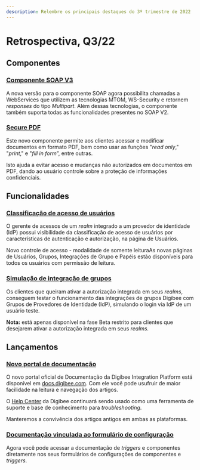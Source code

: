 ```yaml
---
description: Relembre os principais destaques do 3º trimestre de 2022
---
```


# Retrospectiva, Q3/22

## **Componentes** <a href="#h_8a999285f3" id="h_8a999285f3"></a>

### [Componente SOAP V3](../../components/web-protocols/soap-v3-beta.md) <a href="#h_2d4bcbd382" id="h_2d4bcbd382"></a>

A nova versão para o componente SOAP agora possibilita chamadas a WebServices que utilizem as tecnologias MTOM, WS-Security e retornem _responses_ do tipo _Multipart_. Além dessas tecnologias, o componente também suporta todas as funcionalidades presentes no SOAP V2.

### [Secure PDF](../../components/tools/secure-pdf.md) <a href="#h_f3c43ffb7b" id="h_f3c43ffb7b"></a>

Este novo componente permite aos clientes acessar e modificar documentos em formato PDF, bem como usar as funções "_read only_," "_print_," e "_fill in form_”, entre outras.

Isto ajuda a evitar acesso e mudanças não autorizados em documentos em PDF, dando ao usuário controle sobre a proteção de informações confidenciais.

## **Funcionalidades** <a href="#h_f8b2ceab04" id="h_f8b2ceab04"></a>

### [Classificação de acesso de usuários](broken-reference) <a href="#h_0721c13838" id="h_0721c13838"></a>

O gerente de acessos de um _realm_ integrado a um provedor de identidade (IdP) possui visibilidade da classificação de acesso de usuários por características de autenticação e autorização, na página de Usuários.

Novo controle de acesso - modalidade de somente leituraAs novas páginas de Usuários, Grupos, Integrações de Grupo e Papéis estão disponíveis para todos os usuários com permissão de leitura.

### [Simulação de integração de grupos](../../administration/integracao-de-provedor-de-identidades/integracao-dos-grupos-idp-com-grupos-digibee.md#como-simular-uma-integracao) <a href="#h_1e915173e0" id="h_1e915173e0"></a>

Os clientes que queiram ativar a autorização integrada em seus _realms_, conseguem testar o funcionamento das integrações de grupos Digibee com Grupos de Provedores de Identidade (IdP), simulando o login via IdP de um usuário teste.

**Nota:** está apenas disponível na fase Beta restrito para clientes que desejarem ativar a autorização integrada em seus _realms._

## **Lançamentos** <a href="#h_16702bc696" id="h_16702bc696"></a>

### [Novo portal de documentação](https://docs.digibee.com/documentation/v/pt-br/) <a href="#h_640c89ab17" id="h_640c89ab17"></a>

O novo portal oficial de Documentação da Digibee Integration Platform está disponível em [docs.digibee.com](http://docs.digibee.com/). Com ele você pode usufruir de maior facilidade na leitura e navegação dos artigos.

O [Help Center](https://intercom.help/godigibee/pt-BR/) da Digibee continuará sendo usado como uma ferramenta de suporte e base de conhecimento para _troubleshooting_.

Manteremos a convivência dos artigos antigos em ambas as plataformas.

### [Documentação vinculada ao formulário de configuração](../../release-notes/release-notes-2022/agosto.md#componentes) <a href="#h_fb2d211d2b" id="h_fb2d211d2b"></a>

Agora você pode acessar a documentação de _triggers_ e componentes diretamente nos seus formulários de configurações de componentes e _triggers_.
